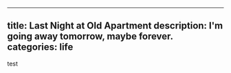  ---
title: Last Night at Old Apartment
description: I'm going away tomorrow, maybe forever.
categories: life
---

test
